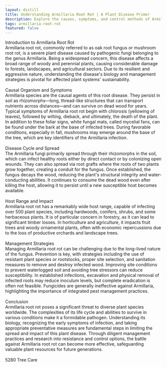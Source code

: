 ```yaml
---
layout: distill
title: Understanding Armillaria Root Rot | A Plant Disease Primer
description: Explore the causes, symptoms, and control methods of Armillaria root rot in this essential guide for gardeners and farmers.
tags: armillaria-root-rot
featured: false
---
```


Introduction to Armillaria Root Rot<br />Armillaria root rot, commonly referred to as oak root fungus or mushroom root rot, is a severe plant disease caused by pathogenic fungi belonging to the genus Armillaria. Being a widespread concern, this disease affects a broad range of woody and perennial plants, causing considerable damage to forests, landscapes, and agricultural sectors. Due to its resilient and aggressive nature, understanding the disease's biology and management strategies is pivotal for affected plant systems' sustainability.<br /><br />Causal Organism and Symptoms<br />Armillaria species are the causal agents of this root disease. They persist in soil as rhizomorphs—long, thread-like structures that can transport nutrients across distances—and can survive on dead wood for years. Typical symptoms of Armillaria root rot begin with chlorosis (yellowing of leaves), followed by wilting, dieback, and ultimately, the death of the plant. In addition to these foliar signs, white fungal mats, called mycelial fans, can be found under the bark at the base of infected trees. During favorable conditions, especially in fall, mushrooms may emerge around the base of the tree, which are key identifiers of the Armillaria infection.<br /><br />Disease Cycle and Spread<br />The Armillaria fungi primarily spread through their rhizomorphs in the soil, which can infect healthy roots either by direct contact or by colonizing open wounds. They can also spread via root grafts where the roots of two plants grow together, creating a conduit for the fungus. Once established, the fungus decays the wood, reducing the plant's structural integrity and water-conducting abilities. It continues to consume the dead wood even after killing the host, allowing it to persist until a new susceptible host becomes available.<br /><br />Host Range and Impact<br />Armillaria root rot has a remarkably wide host range, capable of infecting over 500 plant species, including hardwoods, conifers, shrubs, and some herbaceous plants. It is of particular concern in forestry, as it can lead to significant timber losses. In horticulture and agriculture, it impacts fruit trees and woody ornamental plants, often with economic repercussions due to the loss of productive orchards and landscape trees.<br /><br />Management Strategies<br />Managing Armillaria root rot can be challenging due to the long-lived nature of the fungus. Prevention is key, with strategies including the use of resistant plant species or rootstocks, proper site selection, and sanitation measures to remove and destroy infected wood. Improving site conditions to prevent waterlogged soil and avoiding tree stressors can reduce susceptibility. In established infections, excavation and physical removal of infected roots may reduce inoculum levels, but complete eradication is often not feasible. Fungicides are generally ineffective against Armillaria, highlighting the importance of integrated pest management practices.<br /><br />Conclusion<br />Armillaria root rot poses a significant threat to diverse plant species worldwide. The complexities of its life cycle and abilities to survive in various conditions make it a formidable pathogen. Understanding its biology, recognizing the early symptoms of infection, and taking appropriate preventative measures are fundamental steps in limiting the spread and impact of this plant disease. Through diligent management practices and research into resistance and control options, the battle against Armillaria root rot can become more effective, safeguarding valuable plant resources for future generations.<br /><br />5280 Tree Care
